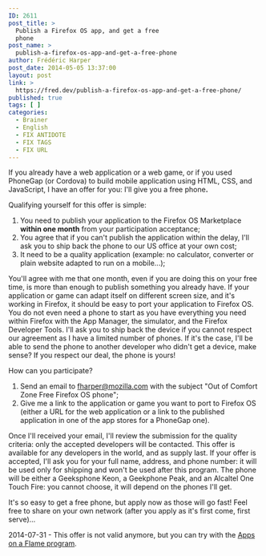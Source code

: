 ```yaml
---
ID: 2611
post_title: >
  Publish a Firefox OS app, and get a free
  phone
post_name: >
  publish-a-firefox-os-app-and-get-a-free-phone
author: Frédéric Harper
post_date: 2014-05-05 13:37:00
layout: post
link: >
  https://fred.dev/publish-a-firefox-os-app-and-get-a-free-phone/
published: true
tags: [ ]
categories:
  - Brainer
  - English
  - FIX ANTIDOTE
  - FIX TAGS
  - FIX URL
---
```

If you already have a web application or a web game, or if you used PhoneGap (or Cordova) to build mobile application using HTML, CSS, and JavaScript, I have an offer for you: I'll give you a free phone<strong>.</strong>

Qualifying yourself for this offer is simple:
<ol>
 	<li>You need to publish your application to the Firefox OS Marketplace <strong>within one month</strong> from your participation acceptance;</li>
 	<li>You agree that if you can't publish the application within the delay, I'll ask you to ship back the phone to our US office at your own cost;</li>
 	<li>It need to be a quality application (example: no calculator, converter or plain website adapted to run on a mobile...);</li>
</ol>
You'll agree with me that one month, even if you are doing this on your free time, is more than enough to publish something you already have. If your application or game can adapt itself on different screen size, and it's working in Firefox, it should be easy to port your application to Firefox OS. You do not even need a phone to start as you have everything you need within Firefox with the App Manager, the simulator, and the Firefox Developer Tools. I'll ask you to ship back the device if you cannot respect our agreement as I have a limited number of phones. If it's the case, I'll be able to send the phone to another developer who didn't get a device, make sense? If you respect our deal, the phone is yours!

How can you participate?
<ol>
 	<li>Send an email to <a href="mailto:fharper@mozilla.com?subject=Out of Comfort Zone Free Firefox OS phone" target="_blank" rel="noopener noreferrer">fharper@mozilla.com</a> with the subject "Out of Comfort Zone Free Firefox OS phone";</li>
 	<li>Give me a link to the application or game you want to port to Firefox OS (either a URL for the web application or a link to the published application in one of the app stores for a PhoneGap one).</li>
</ol>
Once I'll received your email, I'll review the submission for the quality criteria: only the accepted developers will be contacted. This offer is available for any developers in the world, and as supply last. If your offer is accepted, I'll ask you for your full name, address, and phone number: it will be used only for shipping and won't be used after this program. The phone will be either a Geeksphone Keon, a Geekphone Peak, and an Alcaltel One Touch Fire: you cannot choose, it will depend on the phones I'll get.

It's so easy to get a free phone, but apply now as those will go fast! Feel free to share on your own network (after you apply as it's first come, first serve)...

2014-07-31 - This offer is not valid anymore, but you can try with the <a title="Apps of a Flame program" href="https://mozhacks.wufoo.com/forms/apps-on-a-flame/">Apps on a Flame program</a>.